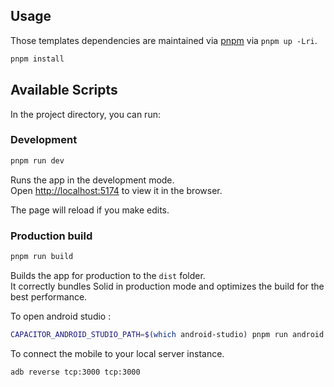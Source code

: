## Usage

Those templates dependencies are maintained via [pnpm](https://pnpm.io) via `pnpm up -Lri`.

```bash
pnpm install
```

## Available Scripts

In the project directory, you can run:

### Development

```bash
pnpm run dev
```

Runs the app in the development mode.<br>
Open [http://localhost:5174](http://localhost:5174) to view it in the browser.

The page will reload if you make edits.<br>

### Production build

```bash
pnpm run build
```

Builds the app for production to the `dist` folder.<br>
It correctly bundles Solid in production mode and optimizes the build for the best performance.

To open android studio :

```bash
CAPACITOR_ANDROID_STUDIO_PATH=$(which android-studio) pnpm run android
```

To connect the mobile to your local server instance.

```
adb reverse tcp:3000 tcp:3000
```
